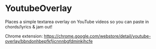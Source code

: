 # YoutubeOverlay
Places a simple textarea overlay on YouTube videos so you can paste in chords/lyrics & jam out!

Chrome extension: https://chrome.google.com/webstore/detail/youtube-overlay/bbndonhbepfkfjicnnnbgfdminkjhcfe

